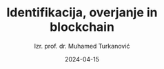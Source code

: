 ---
date: "2024-04-15" 
version: "0.1.0"
lastUpdate: "2024-04-15 10:05:00"
layout: "course"
id: "IOB"
permalink: "IOB"
author:
- "Izr. prof. dr. Muhamed Turkanović"
contact: "muhamed.turkanovic@um.si"
notifyData:
  - notifyEmail: "muhamed.turkanovic@um.si"
    notify: true
title: "Identifikacija, overjanje in blockchain"
image: "https://unsplash.com/photos/black-flat-screen-computer-monitor-bMvuh0YQQ68"
type: "Krajše izobraževanje"
field:
- "KLASIUS-P-16 (0610)"
keywords:
- "identiteta"
- "overjanje"
- "avtentikacija"
- "blockchain"
- "tehnologije veriženja blokov"
intended:
- "zaposleni"
- "študenti"
difficulty: "Začetni nivo"
requisite: ""
description: |
    Cilj izobraževanja je predstaviti koncepte digitalne identitete ter procese identifikacije in overjanja. Osnovni koncepti so nadgrajeni s tehnologijami in pristopi uporabe le teh. Prav tako je cilj poglobiti razumevanje, kje vse in na kakšen način se v IKT uporablja digitalna identiteta. Specifično bo naslovljena tehnologija veriženja blokov in možnosti njene uporabe za zagotavljanje digitalne identitete z ohranjanjem lastništva oz. nadzora nad podatki - tj. samostojna suverena identiteta (ang. Self-sovereign identity). 
state: "1. pilotna izvedba"
execution: "Mešana"
ects: "2"
implementation: |
    Predavanja: 16 ur
    Vaje: 4 ur
    Samostojno delo: 40 ur
cType: "0"
---